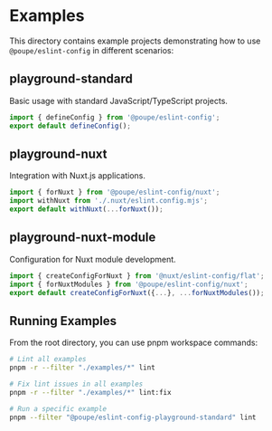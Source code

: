 # Examples

This directory contains example projects demonstrating how to use
`@poupe/eslint-config` in different scenarios:

## playground-standard

Basic usage with standard JavaScript/TypeScript projects.

```js
import { defineConfig } from '@poupe/eslint-config';
export default defineConfig();
```

## playground-nuxt

Integration with Nuxt.js applications.

```js
import { forNuxt } from '@poupe/eslint-config/nuxt';
import withNuxt from './.nuxt/eslint.config.mjs';
export default withNuxt(...forNuxt());
```

## playground-nuxt-module

Configuration for Nuxt module development.

```js
import { createConfigForNuxt } from '@nuxt/eslint-config/flat';
import { forNuxtModules } from '@poupe/eslint-config/nuxt';
export default createConfigForNuxt({...}, ...forNuxtModules());
```

## Running Examples

From the root directory, you can use pnpm workspace commands:

```bash
# Lint all examples
pnpm -r --filter "./examples/*" lint

# Fix lint issues in all examples
pnpm -r --filter "./examples/*" lint:fix

# Run a specific example
pnpm --filter "@poupe/eslint-config-playground-standard" lint
```
